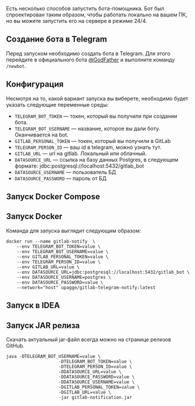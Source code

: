 Есть несколько способов запустить бота-помощника. Бот был спроектирован таким образом, чтобы работать локально на вашем ПК, но вы можете запустить его на сервере в режиме 24/4.

## Создание бота в Telegram
Перед запуском необходимо создать бота в Telegram. Для этого перейдите в официального бота [@GodFather](https://t.me/BotFather) и выполните команду `/newbot`.

## Конфигурация
Несмотря на то, какой вариант запуска вы виберете, необходимо будет указать следующие переменные среды:

* `TELEGRAM_BOT_TOKEN` — токен, который вы получили при создании бота.
* `TELEGRAM_BOT_USERNAME` — название, которое вы дали боту. Оканчивается на bot.
* `GITLAB_PERSONAL_TOKEN` — токен, который вы получили в GitLab
* `TELEGRAM_PERSON_ID` — ваш id в telegram, можно узнать тут.
* `GITLAB_URL` — url на gitlab. Локальный или облачный.
* `DATASOURCE_URL` — ссылка на базу данных Postgres, в следующем формате: jdbc:postgresql://localhost:5432/gitlab_bot
* `DATASOURCE_USERNAME` — пользователь БД
* `DATASOURCE_PASSWORD` — пароль от БД

## Запуск Docker Compose

## Запуск Docker
Команда для запуска выглядит следующим образом:

``` docker 
docker run --name gitlab-notify  \
    --env TELEGRAM_BOT_TOKEN=value \
    --env TELEGRAM_BOT_USERNAME=value \
    --env GITLAB_PERSONAL_TOKEN=value \
    --env TELEGRAM_PERSON_ID=value \
    --env GITLAB_URL=value \
    --env DATASOURCE_URL=jdbc:postgresql://localhost:5432/gitlab_bot \
    --env DATASOURCE_USERNAME=postgres \
    --env DATASOURCE_PASSWORD=value \
    --network="host" upagge/gitlab-telegram-notify:latest
```

## Запуск в IDEA

## Запуск JAR релиза

Скачать актуальный jar-файл всегда можно на странице релизов GitHub.

``` shell
java -DTELEGRAM_BOT_USERNAME=value \
                    -DTELEGRAM_BOT_TOKEN=value \
                    -DTELEGRAM_PERSON_ID=value \
                    -DDATASOURCE_URL=value \
                    -DDATASOURCE_PASSWORD=value \
                    -DDATASOURCE_USERNAME=value \
                    -DGITLAB_PERSONAL_TOKEN=value \
                    -DGITLAB_URL=value \
                    -jar gitlab-notification.jar    
```